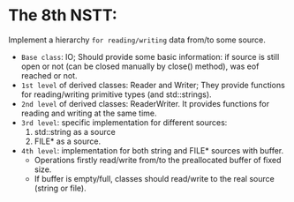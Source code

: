 # The 8th NSTT:
Implement a hierarchy `for reading/writing` data from/to some source.
* `Base class`: IO; Should provide some basic information: if source is still open or not (can be closed manually by close() method), was eof reached or not.
* `1st level` of derived classes: Reader and Writer; They provide functions for reading/writing primitive types (and std::strings).
* `2nd level` of derived classes: ReaderWriter. It provides functions for reading and writing at the same time.
* `3rd level`: specific implementation for different sources:
  1. std::string as a source
  2. FILE* as a source.
* `4th level`: implementation for both string and FILE* sources with buffer.
  * Operations firstly read/write from/to the preallocated buffer of fixed size.
  * If buffer is empty/full, classes should read/write to the real source (string or file).